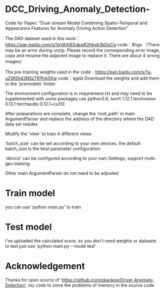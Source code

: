 # DCC_Driving_Anomaly_Detection-
Code for Paper: “Dual-stream Model Combining Spatio-Temporal and Appearance Features for Anomaly Driving Action Detection”

The DAD dataset used in this work：https://pan.baidu.com/s/1qVAXj82gkw82hbyb3kDoCg code：8hgs 
（There may be an error during unzip. Please record the corresponding error image, copy and rename the adjacent image to replace it. There are about 4 wrong images）

The pre-training weights used in the code：https://pan.baidu.com/s/1u-u2SKDi43NSzTR1fyk0Xw code：qgda 
Download the weights and add them to the 'premodels' folder

The environment configuration is in requirement.txt and may need to be supplemented with some packages
use python3.8, torch 1.12.1 torchvision 0.13.1 torchaudio 0.12.1+cu113

After preparations are complete, change the 'root_path' in main ArgumentParser and replace the address of the directory where the DAD data set resides

Modify the 'view' to train 4 different views

'batch_size' can be set according to your own devices, the default batch_size is the best parameter configuration

'device' can be configured according to your own Settings, support multi-gpu training

Other main ArgumentParser do not need to be adjusted

# Train model
you can use 'python main.py' to train

# Test model
I've uploaded the calculated score, so you don't need weights or datasets to test
just use 'python main.py --mode test' 

# Acknowledgement
Thanks for open source of 'https://github.com/okankop/Driver-Anomaly-Detection', my code to solve the problems of memory in the source code
